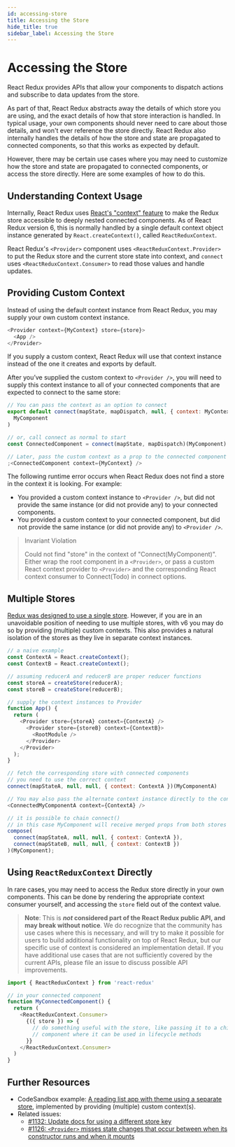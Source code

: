 ```yaml
---
id: accessing-store
title: Accessing the Store
hide_title: true
sidebar_label: Accessing the Store
---
```


# Accessing the Store

React Redux provides APIs that allow your components to dispatch actions and subscribe to data updates from the store.

As part of that, React Redux abstracts away the details of which store you are using, and the exact details of how that
store interaction is handled. In typical usage, your own components should never need to care about those details, and
won't ever reference the store directly. React Redux also internally handles the details of how the store and state are
propagated to connected components, so that this works as expected by default.

However, there may be certain use cases where you may need to customize how the store and state are propagated to
connected components, or access the store directly. Here are some examples of how to do this.

## Understanding Context Usage

Internally, React Redux uses [React's "context" feature](https://reactjs.org/docs/context.html) to make the
Redux store accessible to deeply nested connected components. As of React Redux version 6, this is normally handled
by a single default context object instance generated by `React.createContext()`, called `ReactReduxContext`.

React Redux's `<Provider>` component uses `<ReactReduxContext.Provider>` to put the Redux store and the current store
state into context, and `connect` uses `<ReactReduxContext.Consumer>` to read those values and handle updates.

## Providing Custom Context

Instead of using the default context instance from React Redux, you may supply your own custom context instance.

```js
<Provider context={MyContext} store={store}>
  <App />
</Provider>
```

If you supply a custom context, React Redux will use that context instance instead of the one it creates and exports by default.

After you’ve supplied the custom context to `<Provider />`, you will need to supply this context instance to all of your connected components that are expected to connect to the same store:

```js
// You can pass the context as an option to connect
export default connect(mapState, mapDispatch, null, { context: MyContext })(
  MyComponent
)

// or, call connect as normal to start
const ConnectedComponent = connect(mapState, mapDispatch)(MyComponent)

// Later, pass the custom context as a prop to the connected component
;<ConnectedComponent context={MyContext} />
```

The following runtime error occurs when React Redux does not find a store in the context it is looking. For example:

- You provided a custom context instance to `<Provider />`, but did not provide the same instance (or did not provide any) to your connected components.
- You provided a custom context to your connected component, but did not provide the same instance (or did not provide any) to `<Provider />`.

> Invariant Violation
>
> Could not find "store" in the context of "Connect(MyComponent)". Either wrap the root component in a `<Provider>`, or pass a custom React context provider to `<Provider>` and the corresponding React context consumer to Connect(Todo) in connect options.

## Multiple Stores

[Redux was designed to use a single store](https://redux.js.org/api/store#a-note-for-flux-users).
However, if you are in an unavoidable position of needing to use multiple stores, with v6 you may do so by providing (multiple) custom contexts.
This also provides a natural isolation of the stores as they live in separate context instances.

```js
// a naive example
const ContextA = React.createContext();
const ContextB = React.createContext();

// assuming reducerA and reducerB are proper reducer functions
const storeA = createStore(reducerA);
const storeB = createStore(reducerB);

// supply the context instances to Provider
function App() {
  return (
    <Provider store={storeA} context={ContextA} />
      <Provider store={storeB} context={ContextB}>
        <RootModule />
      </Provider>
    </Provider>
  );
}

// fetch the corresponding store with connected components
// you need to use the correct context
connect(mapStateA, null, null, { context: ContextA })(MyComponentA)

// You may also pass the alternate context instance directly to the connected component instead
<ConnectedMyComponentA context={ContextA} />

// it is possible to chain connect()
// in this case MyComponent will receive merged props from both stores
compose(
  connect(mapStateA, null, null, { context: ContextA }),
  connect(mapStateB, null, null, { context: ContextB })
)(MyComponent);
```

## Using `ReactReduxContext` Directly

In rare cases, you may need to access the Redux store directly in your own components. This can be done by rendering
the appropriate context consumer yourself, and accessing the `store` field out of the context value.

> **Note**: This is **_not_ considered part of the React Redux public API, and may break without notice**. We do recognize
> that the community has use cases where this is necessary, and will try to make it possible for users to build additional
> functionality on top of React Redux, but our specific use of context is considered an implementation detail.
> If you have additional use cases that are not sufficiently covered by the current APIs, please file an issue to discuss
> possible API improvements.

```js
import { ReactReduxContext } from 'react-redux'

// in your connected component
function MyConnectedComponent() {
  return (
    <ReactReduxContext.Consumer>
      {({ store }) => {
        // do something useful with the store, like passing it to a child
        // component where it can be used in lifecycle methods
      }}
    </ReactReduxContext.Consumer>
  )
}
```

## Further Resources

- CodeSandbox example: [A reading list app with theme using a separate store](https://codesandbox.io/s/92pm9n2kl4), implemented by providing (multiple) custom context(s).
- Related issues:
  - [#1132: Update docs for using a different store key](https://github.com/reduxjs/react-redux/issues/1132)
  - [#1126: `<Provider>` misses state changes that occur between when its constructor runs and when it mounts](https://github.com/reduxjs/react-redux/issues/1126)
